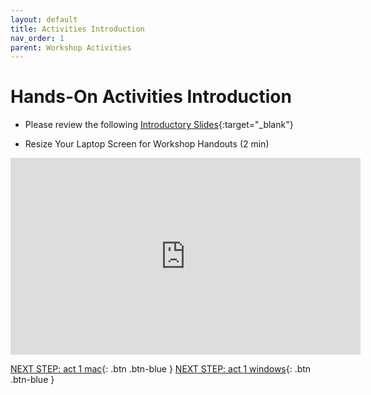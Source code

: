 ```yaml
---
layout: default
title: Activities Introduction
nav_order: 1
parent: Workshop Activities
---
```

# Hands-On Activities Introduction

- Please review the following [Introductory Slides](https://bit.ly/UVIC_DSC_NVIVO_ACTIVITY_2_PREZ){:target="_blank"}

- Resize Your Laptop Screen for Workshop Handouts (2 min)<br>
<iframe width="560" height="315" src="https://www.youtube.com/embed/Igk5hZUfzN0" title="YouTube video player" frameborder="0" allow="accelerometer; autoplay; clipboard-write; encrypted-media; gyroscope; picture-in-picture" allowfullscreen></iframe>

[NEXT STEP: act 1 mac](act-1-mac.html){: .btn .btn-blue }
[NEXT STEP: act 1 windows](act-1-windows.html){: .btn .btn-blue }
